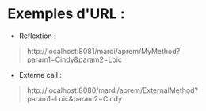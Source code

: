 # Exemples d'URL :
- Reflextion :
> http://localhost:8081/mardi/aprem/MyMethod?param1=Cindy&param2=Loic

- Externe call :
> http://localhost:8080/mardi/aprem/ExternalMethod?param1=Loic&param2=Cindy
